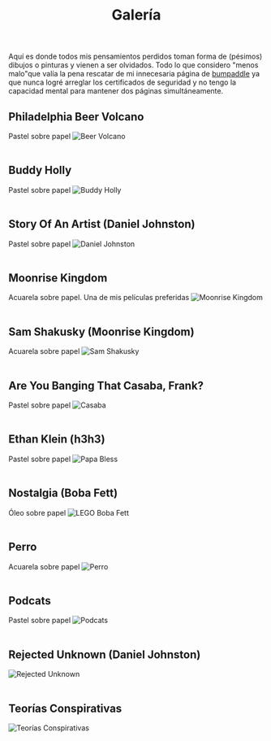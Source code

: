 ﻿---
layout: page
title: Galería
permalink: /galeria/
---
Aquí es donde todos mis pensamientos perdidos toman forma de (pésimos) dibujos o pinturas y vienen a ser olvidados. Todo lo que considero "menos malo"que valía la pena rescatar de mi innecesaria página de [bumpaddle](http://www.bumpaddle.com) ya que nunca logré arreglar los certificados de seguridad y no tengo la capacidad mental para mantener dos páginas simultáneamente.

## Philadelphia Beer Volcano
Pastel sobre papel
![Beer Volcano](https://i.imgur.com/CXnXl0o.jpg)
<br>
<br>
## Buddy Holly
Pastel sobre papel
![Buddy Holly](https://i.imgur.com/RyjnS0H.jpg)
<br>
<br>
## Story Of An Artist (Daniel Johnston)
Pastel sobre papel
![Daniel Johnston](https://i.imgur.com/ubJGlvr.jpg)
<br>
<br>
## Moonrise Kingdom
Acuarela sobre papel. Una de mis películas preferidas
![Moonrise Kingdom](https://i.imgur.com/ZPyklyy.jpg)
<br>
<br>
## Sam Shakusky (Moonrise Kingdom)
Acuarela sobre papel
![Sam Shakusky](https://i.imgur.com/5U4DW7T.jpg)
<br>
<br>
## Are You Banging That Casaba, Frank?
Pastel sobre papel
![Casaba](https://i.imgur.com/jedEyJ3.jpg)
<br>
<br>
## Ethan Klein (h3h3)
Pastel sobre papel
![Papa Bless](https://i.imgur.com/kzCf3vt.jpg)
<br>
<br>
## Nostalgia (Boba Fett)
Óleo sobre papel
![LEGO Boba Fett](https://i.imgur.com/akH6jsT.jpg)
<br>
<br>
## Perro
Acuarela sobre papel
![Perro](https://i.imgur.com/x0RJX46.jpg)
<br>
<br>
## Podcats
Pastel sobre papel
![Podcats](https://i.imgur.com/N5iuubN.jpg)
<br>
<br>
## Rejected Unknown (Daniel Johnston)
![Rejected Unknown](https://i.imgur.com/y9hmouV.jpg)
<br>
<br>
## Teorías Conspirativas
![Teorías Conspirativas](https://i.imgur.com/F5ghXeU.jpg)